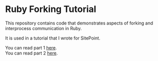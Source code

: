 # Ruby Forking Tutorial

This repository contains code that demonstrates aspects of forking and
interprocess communication in Ruby. 

It is used in a tutorial that I wrote for SitePoint.

You can read part 1 [here](http://www.sitepoint.com/forking-ipc-ruby-part/).  
You can read part 2 [here](http://www.sitepoint.com/forking-ipc-ruby-part-ii/).
